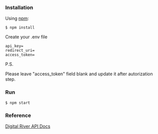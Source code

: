 ### Installation

Using [npm](https://www.npmjs.com/):

    $ npm install


Create your .env file

```
api_key=
redirect_uri=
access_token=
```

P.S.

Please leave "access_token" field blank and update it after autorization step.


### Run

    $ npm start

### Reference

[Digital River API Docs](https://developers.digitalriver.com/apis)

